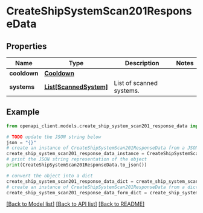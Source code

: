 # CreateShipSystemScan201ResponseData


## Properties

Name | Type | Description | Notes
------------ | ------------- | ------------- | -------------
**cooldown** | [**Cooldown**](Cooldown.md) |  | 
**systems** | [**List[ScannedSystem]**](ScannedSystem.md) | List of scanned systems. | 

## Example

```python
from openapi_client.models.create_ship_system_scan201_response_data import CreateShipSystemScan201ResponseData

# TODO update the JSON string below
json = "{}"
# create an instance of CreateShipSystemScan201ResponseData from a JSON string
create_ship_system_scan201_response_data_instance = CreateShipSystemScan201ResponseData.from_json(json)
# print the JSON string representation of the object
print(CreateShipSystemScan201ResponseData.to_json())

# convert the object into a dict
create_ship_system_scan201_response_data_dict = create_ship_system_scan201_response_data_instance.to_dict()
# create an instance of CreateShipSystemScan201ResponseData from a dict
create_ship_system_scan201_response_data_form_dict = create_ship_system_scan201_response_data.from_dict(create_ship_system_scan201_response_data_dict)
```
[[Back to Model list]](../README.md#documentation-for-models) [[Back to API list]](../README.md#documentation-for-api-endpoints) [[Back to README]](../README.md)


